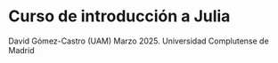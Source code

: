 # Curso de introducción a Julia
David Gómez-Castro (UAM)
Marzo 2025. Universidad Complutense de Madrid

